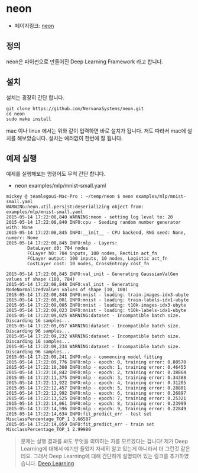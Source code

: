 # neon
- 페이지링크: [neon](https://github.com/NervanaSystems/neon)


## 정의

neon은 파이썬으로 만들어진 Deep Learning Framework 라고 합니다.

## 설치

설치는 굉장히 간단 합니다.
```
git clone https://github.com/NervanaSystems/neon.git
cd neon
sudo make install
```
mac 이나 linux 에서는 위와 같이 입력하면 바로 설치가 됩니다.
저도 따라서 mac에 설치를 해보았습니다.
설치는 에러없이 한번에 잘 됩니다.

## 예제 실행

예제를 실행해보는 명령어도 무척 간단 합니다.
* neon examples/mlp/mnist-small.yaml

```
mickey @ teamlegoui-Mac-Pro : ~/temp/neon $ neon examples/mlp/mnist-small.yaml
WARNING:neon.util.persist:deserializing object from:  examples/mlp/mnist-small.yaml
2015-05-14 17:22:08,840 WARNING:neon - setting log level to: 20
2015-05-14 17:22:08,840 INFO:cpu - Seeding random number generator with: None
2015-05-14 17:22:08,845 INFO:__init__ - CPU backend, RNG seed: None, numerr: None
2015-05-14 17:22:08,845 INFO:mlp - Layers:
        DataLayer d0: 784 nodes
        FCLayer h0: 784 inputs, 100 nodes, RectLin act_fn
        FCLayer output: 100 inputs, 10 nodes, Logistic act_fn
        CostLayer cost: 10 nodes, CrossEntropy cost_fn

2015-05-14 17:22:08,845 INFO:val_init - Generating GaussianValGen values of shape (100, 784)
2015-05-14 17:22:08,848 INFO:val_init - Generating NodeNormalizedValGen values of shape (10, 100)
2015-05-14 17:22:08,848 INFO:mnist - loading: train-images-idx3-ubyte
2015-05-14 17:22:09,001 INFO:mnist - loading: train-labels-idx1-ubyte
2015-05-14 17:22:09,005 INFO:mnist - loading: t10k-images-idx3-ubyte
2015-05-14 17:22:09,023 INFO:mnist - loading: t10k-labels-idx1-ubyte
2015-05-14 17:22:09,025 WARNING:dataset - Incompatible batch size. Discarding 16 samples...
2015-05-14 17:22:09,057 WARNING:dataset - Incompatible batch size. Discarding 96 samples...
2015-05-14 17:22:09,232 WARNING:dataset - Incompatible batch size. Discarding 16 samples...
2015-05-14 17:22:09,234 WARNING:dataset - Incompatible batch size. Discarding 96 samples...
2015-05-14 17:22:09,241 INFO:mlp - commencing model fitting
2015-05-14 17:22:09,776 INFO:mlp - epoch: 0, training error: 0.80570
2015-05-14 17:22:10,308 INFO:mlp - epoch: 1, training error: 0.46455
2015-05-14 17:22:10,842 INFO:mlp - epoch: 2, training error: 0.38864
2015-05-14 17:22:11,375 INFO:mlp - epoch: 3, training error: 0.34388
2015-05-14 17:22:11,922 INFO:mlp - epoch: 4, training error: 0.31205
2015-05-14 17:22:12,457 INFO:mlp - epoch: 5, training error: 0.28801
2015-05-14 17:22:12,992 INFO:mlp - epoch: 6, training error: 0.26897
2015-05-14 17:22:13,525 INFO:mlp - epoch: 7, training error: 0.25321
2015-05-14 17:22:14,061 INFO:mlp - epoch: 8, training error: 0.23999
2015-05-14 17:22:14,596 INFO:mlp - epoch: 9, training error: 0.22849
2015-05-14 17:22:14,634 INFO:fit_predict_err - test set MisclassPercentage_TOP_1 3.66587
2015-05-14 17:22:14,859 INFO:fit_predict_err - train set MisclassPercentage_TOP_1 2.99980
```
> 문제는 실행 결과를 봐도 무엇을 의미하는 지를 모르겠다는 겁니다!
> 제가 Deep Learning에 대해서 얘기만 들었지 자세히 알고 있는게 아니라서 더 그런것 같은데요.
> 그래서 Deep Learning에 대해 간단하게 설명되어 있는 링크를 추가하였습니다.
> [Deep Learning](https://kimws.wordpress.com/2014/05/27/%EB%94%A5-%EB%9F%AC%EB%8B%9D-deep-learning-%ED%95%9C%EB%B2%88-%EC%82%B4%ED%8E%B4%EB%B3%B4%EA%B3%A0-%EA%B0%80%EC%8B%A4%EA%BB%98%EC%9A%94/)
